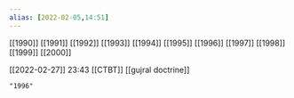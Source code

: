 ```yaml
---
alias: [2022-02-05,14:51]
---
```

[[1990]] [[1991]] [[1992]] [[1993]] [[1994]] [[1995]] [[1996]] [[1997]] [[1998]] [[1999]] [[2000]]

[[2022-02-27]] 23:43
[[CTBT]]
[[gujral doctrine]]
```query
"1996"
```